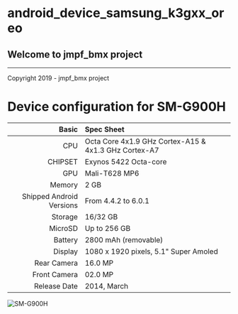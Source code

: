 # android_device_samsung_k3gxx_oreo
## Welcome to jmpf_bmx project
**************************************************************************************
Copyright 2019 - jmpf_bmx project

Device configuration for SM-G900H
======================================
Basic   | Spec Sheet
-------:|:-------------------------
CPU     | Octa Core 4x1.9 GHz Cortex-A15 & 4x1.3 GHz Cortex-A7
CHIPSET | Exynos 5422 Octa-core
GPU     | Mali-T628 MP6
Memory  | 2 GB
Shipped Android Versions | From 4.4.2 to 6.0.1
Storage | 16/32 GB
MicroSD | Up to 256 GB
Battery | 2800 mAh (removable)
Display | 1080 x 1920 pixels, 5.1" Super Amoled
Rear Camera  | 16.0 MP
Front Camera | 02.0 MP
Release Date | 2014, March

![SM-G900H](https://cdn2.gsmarena.com/vv/pics/samsung/samsung-galaxy-s5-g900f-1.jpg)

